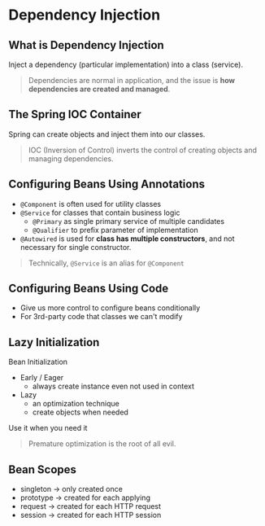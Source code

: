 # Dependency Injection

## What is Dependency Injection

Inject a dependency (particular implementation) into a class (service).

> Dependencies are normal in application, and the issue is **how dependencies are created and managed**.

## The Spring IOC Container

Spring can create objects and inject them into our classes.

> IOC (Inversion of Control) inverts the control of creating objects and managing dependencies.

## Configuring Beans Using Annotations

- `@Component` is often used for utility classes
- `@Service` for classes that contain business logic
    - `@Primary` as single primary service of multiple candidates
    - `@Qualifier` to prefix parameter of implementation
- `@Autowired` is used for **class has multiple constructors**, and not necessary for single constructor.

> Technically, `@Service` is an alias for `@Component`

## Configuring Beans Using Code

- Give us more control to configure beans conditionally
- For 3rd-party code that classes we can't modify

## Lazy Initialization

Bean Initialization

- Early / Eager
  - always create instance even not used in context
- Lazy
  - an optimization technique
  - create objects when needed

Use it when you need it

> Premature optimization is the root of all evil.

## Bean Scopes

- singleton -> only created once
- prototype -> created for each applying
- request -> created for each HTTP request
- session -> created for each HTTP session
